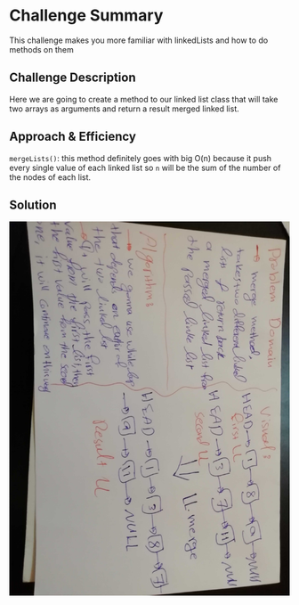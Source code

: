 # Challenge Summary
This challenge makes you more familiar with linkedLists and how to do methods on them

## Challenge Description

Here we are going to create a method to our linked list class that will take two arrays as arguments and return a result merged linked list.

## Approach & Efficiency

`mergeLists()`: this method definitely goes with big O(n) because it push every single value of each linked list so `n` will be the sum of the number of the nodes of each list.

## Solution

![](challenges/linkedList/assesst/IMG_20200131_160645.jpg)

